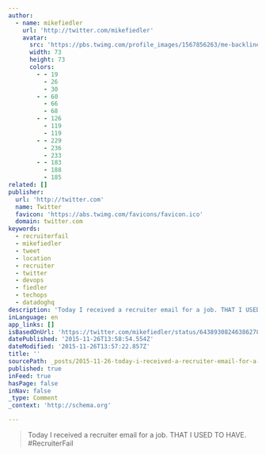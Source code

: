```yaml
---
author:
  - name: mikefiedler
    url: 'http://twitter.com/mikefiedler'
    avatar:
      src: 'https://pbs.twimg.com/profile_images/1567856263/me-backline-outside-crop_bigger.jpg'
      width: 73
      height: 73
      colors:
        - - 19
          - 26
          - 30
        - - 60
          - 66
          - 68
        - - 126
          - 119
          - 119
        - - 229
          - 236
          - 233
        - - 183
          - 188
          - 185
related: []
publisher:
  url: 'http://twitter.com'
  name: Twitter
  favicon: 'https://abs.twimg.com/favicons/favicon.ico'
  domain: twitter.com
keywords:
  - recruiterfail
  - mikefiedler
  - tweet
  - location
  - recruiter
  - twitter
  - devops
  - fiedler
  - techops
  - datadoghq
description: 'Today I received a recruiter email for a job. THAT I USED TO HAVE. #RecruiterFail'
inLanguage: en
app_links: []
isBasedOnUrl: 'https://twitter.com/mikefiedler/status/643893082463862784'
datePublished: '2015-11-26T13:58:54.554Z'
dateModified: '2015-11-26T13:57:22.857Z'
title: ''
sourcePath: _posts/2015-11-26-today-i-received-a-recruiter-email-for-a-job-that-i-used-to.md
published: true
inFeed: true
hasPage: false
inNav: false
_type: Comment
_context: 'http://schema.org'

---
```

> Today I received a recruiter email for a job&period; THAT I USED TO HAVE&period; &num;RecruiterFail